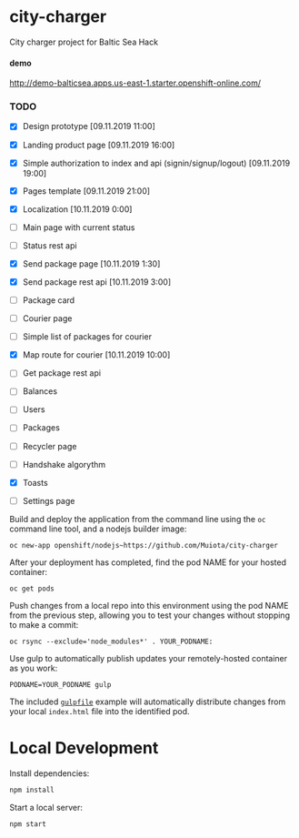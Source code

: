 # city-charger
City charger project for Baltic Sea Hack

#### demo
http://demo-balticsea.apps.us-east-1.starter.openshift-online.com/

### TODO

- [x] Design prototype  [09.11.2019 11:00]
- [x] Landing product page  [09.11.2019 16:00]
- [x] Simple authorization to index and api (signin/signup/logout) [09.11.2019 19:00]
- [x] Pages template [09.11.2019 21:00]
- [x] Localization [10.11.2019 0:00]
- [ ] Main page with current status
- [ ] Status rest api
- [x] Send package page [10.11.2019 1:30]
- [x] Send package rest api [10.11.2019 3:00]
- [ ] Package card
- [ ] Courier page
- [ ] Simple list of packages for courier
- [x] Map route for courier  [10.11.2019 10:00]
- [ ] Get package rest api
- [ ] Balances
- [ ] Users
- [ ] Packages
- [ ] Recycler page 
- [ ] Handshake algorythm
- [x] Toasts
- [ ] Settings page



Build and deploy the application from the command line using the `oc` command line tool, and a nodejs builder image:

    oc new-app openshift/nodejs~https://github.com/Muiota/city-charger

After your deployment has completed, find the pod NAME for your hosted container:

    oc get pods

Push changes from a local repo into this environment using the pod NAME from the previous step, allowing you to test your changes without stopping to make a commit:

    oc rsync --exclude='node_modules*' . YOUR_PODNAME:

Use gulp to automatically publish updates your remotely-hosted container as you work:

    PODNAME=YOUR_PODNAME gulp

The included [`gulpfile`](https://github.com/Muiota/city-charger/blob/master/gulpfile.js) example will automatically distribute changes from your local `index.html` file into the identified pod.

# Local Development
Install dependencies:

```bash
npm install
```

Start a local server:

```bash
npm start
